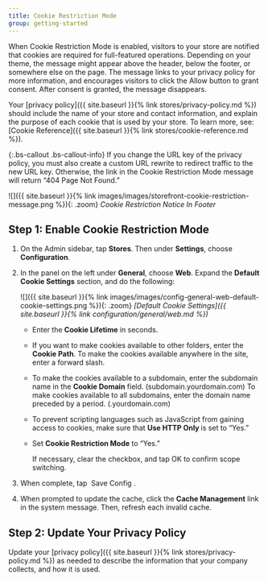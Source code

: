 ```yaml
---
title: Cookie Restriction Mode
group: getting-started
---
```


When Cookie Restriction Mode is enabled, visitors to your store are notified that cookies are required for full-featured operations. Depending on your theme, the message might appear above the header, below the footer, or somewhere else on the page. The message links to your privacy policy for more information, and encourages visitors to click the Allow button to grant consent. After consent is granted, the message disappears.

Your [privacy policy]({{ site.baseurl }}{% link stores/privacy-policy.md %}) should include the name of your store and contact information, and explain the purpose of each cookie that is used by your store. To learn more, see: [Cookie Reference]({{ site.baseurl }}{% link stores/cookie-reference.md %}).

{:.bs-callout .bs-callout-info}
If you change the URL key of the privacy policy, you must also create a custom URL rewrite to redirect traffic to the new URL key. Otherwise, the link in the Cookie Restriction Mode message will return “404 Page Not Found.”

![]({{ site.baseurl }}{% link images/images/storefront-cookie-restriction-message.png %}){: .zoom}
_Cookie Restriction Notice In Footer_

## Step 1: Enable Cookie Restriction Mode

1. On the Admin sidebar, tap **Stores**. Then under **Settings**, choose **Configuration**.

1. In the panel on the left under **General**, choose **Web**. Expand the **Default Cookie Settings** section, and do the following:

    ![]({{ site.baseurl }}{% link images/images/config-general-web-default-cookie-settings.png %}){: .zoom}
    _[Default Cookie Settings]({{ site.baseurl }}{% link configuration/general/web.md %})_

    * Enter the **Cookie Lifetime** in seconds.

    * If you want to make cookies available to other folders, enter the **Cookie Path**. To make the cookies available anywhere in the site, enter a forward slash.

    * To make the cookies available to a subdomain, enter the subdomain name in the **Cookie Domain** field. (subdomain.yourdomain.com) To make cookies available to all subdomains, enter the domain name preceded by a period. (.yourdomain.com)

    * To prevent scripting languages such as JavaScript from gaining access to cookies, make sure that <b>Use HTTP Only </b>is set to “Yes.”

    * Set **Cookie Restriction Mode** to “Yes.”

        If necessary, clear the checkbox, and tap <span class="btn">OK</span> to confirm scope switching.

1. When complete, tap <span class="btn"> Save Config </span>.

1. When prompted to update the cache, click the **Cache Management** link in the system message. Then, refresh each invalid cache.

## Step 2: Update Your Privacy Policy

Update your [privacy policy]({{ site.baseurl }}{% link stores/privacy-policy.md %}) as needed to describe the information that your company collects, and how it is used.
